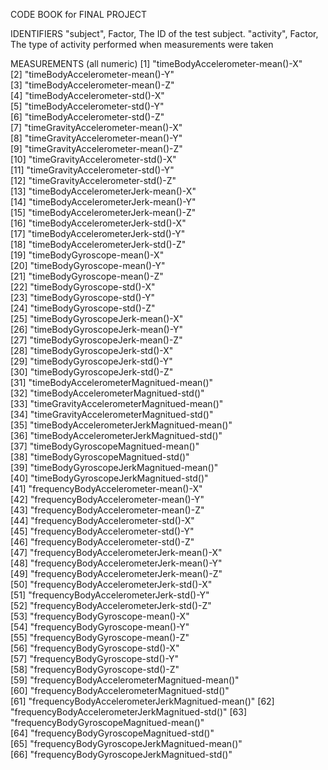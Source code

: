  CODE BOOK for FINAL PROJECT
 
IDENTIFIERS
"subject", Factor, The ID of the test subject.
"activity", Factor, The type of activity performed when measurements were taken

MEASUREMENTS (all numeric)
 [1] "timeBodyAccelerometer-mean()-X"   
 [2] "timeBodyAccelerometer-mean()-Y"                
 [3] "timeBodyAccelerometer-mean()-Z"                
 [4] "timeBodyAccelerometer-std()-X"                 
 [5] "timeBodyAccelerometer-std()-Y"                 
 [6] "timeBodyAccelerometer-std()-Z"                 
 [7] "timeGravityAccelerometer-mean()-X"             
 [8] "timeGravityAccelerometer-mean()-Y"             
 [9] "timeGravityAccelerometer-mean()-Z"             
[10] "timeGravityAccelerometer-std()-X"              
[11] "timeGravityAccelerometer-std()-Y"              
[12] "timeGravityAccelerometer-std()-Z"              
[13] "timeBodyAccelerometerJerk-mean()-X"            
[14] "timeBodyAccelerometerJerk-mean()-Y"            
[15] "timeBodyAccelerometerJerk-mean()-Z"            
[16] "timeBodyAccelerometerJerk-std()-X"             
[17] "timeBodyAccelerometerJerk-std()-Y"             
[18] "timeBodyAccelerometerJerk-std()-Z"             
[19] "timeBodyGyroscope-mean()-X"                    
[20] "timeBodyGyroscope-mean()-Y"                    
[21] "timeBodyGyroscope-mean()-Z"                    
[22] "timeBodyGyroscope-std()-X"                     
[23] "timeBodyGyroscope-std()-Y"                     
[24] "timeBodyGyroscope-std()-Z"                     
[25] "timeBodyGyroscopeJerk-mean()-X"                
[26] "timeBodyGyroscopeJerk-mean()-Y"                
[27] "timeBodyGyroscopeJerk-mean()-Z"                
[28] "timeBodyGyroscopeJerk-std()-X"                 
[29] "timeBodyGyroscopeJerk-std()-Y"                 
[30] "timeBodyGyroscopeJerk-std()-Z"                 
[31] "timeBodyAccelerometerMagnitued-mean()"         
[32] "timeBodyAccelerometerMagnitued-std()"          
[33] "timeGravityAccelerometerMagnitued-mean()"      
[34] "timeGravityAccelerometerMagnitued-std()"       
[35] "timeBodyAccelerometerJerkMagnitued-mean()"     
[36] "timeBodyAccelerometerJerkMagnitued-std()"      
[37] "timeBodyGyroscopeMagnitued-mean()"             
[38] "timeBodyGyroscopeMagnitued-std()"              
[39] "timeBodyGyroscopeJerkMagnitued-mean()"         
[40] "timeBodyGyroscopeJerkMagnitued-std()"          
[41] "frequencyBodyAccelerometer-mean()-X"           
[42] "frequencyBodyAccelerometer-mean()-Y"           
[43] "frequencyBodyAccelerometer-mean()-Z"           
[44] "frequencyBodyAccelerometer-std()-X"            
[45] "frequencyBodyAccelerometer-std()-Y"            
[46] "frequencyBodyAccelerometer-std()-Z"            
[47] "frequencyBodyAccelerometerJerk-mean()-X"       
[48] "frequencyBodyAccelerometerJerk-mean()-Y"       
[49] "frequencyBodyAccelerometerJerk-mean()-Z"       
[50] "frequencyBodyAccelerometerJerk-std()-X"        
[51] "frequencyBodyAccelerometerJerk-std()-Y"        
[52] "frequencyBodyAccelerometerJerk-std()-Z"        
[53] "frequencyBodyGyroscope-mean()-X"               
[54] "frequencyBodyGyroscope-mean()-Y"               
[55] "frequencyBodyGyroscope-mean()-Z"               
[56] "frequencyBodyGyroscope-std()-X"                
[57] "frequencyBodyGyroscope-std()-Y"                
[58] "frequencyBodyGyroscope-std()-Z"                
[59] "frequencyBodyAccelerometerMagnitued-mean()"    
[60] "frequencyBodyAccelerometerMagnitued-std()"     
[61] "frequencyBodyAccelerometerJerkMagnitued-mean()"
[62] "frequencyBodyAccelerometerJerkMagnitued-std()" 
[63] "frequencyBodyGyroscopeMagnitued-mean()"        
[64] "frequencyBodyGyroscopeMagnitued-std()"         
[65] "frequencyBodyGyroscopeJerkMagnitued-mean()"    
[66] "frequencyBodyGyroscopeJerkMagnitued-std()"     


